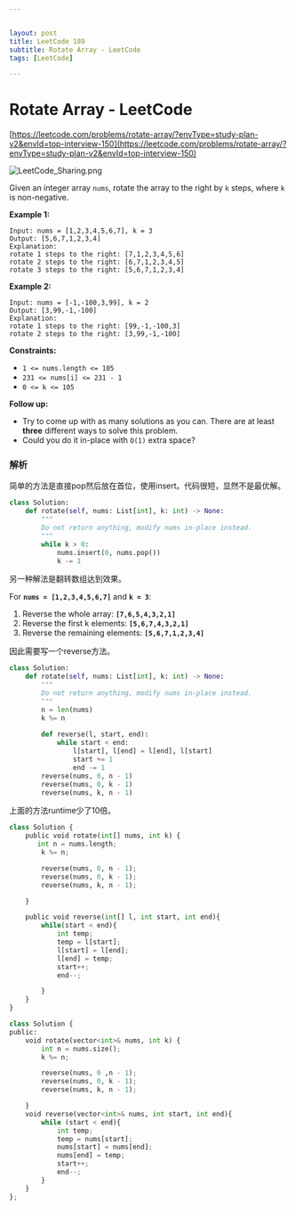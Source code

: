 ```yaml
---


layout: post
title: LeetCode 189
subtitle: Rotate Array - LeetCode
tags: [LeetCode]

---
```


<head>
    <script src="https://cdn.mathjax.org/mathjax/latest/MathJax.js?config=TeX-AMS-MML_HTMLorMML" type="text/javascript"></script>
    <script type="text/x-mathjax-config">
        MathJax.Hub.Config({
            tex2jax: {
            skipTags: ['script', 'noscript', 'style', 'textarea', 'pre'],
            inlineMath: [['$','$']]
            }
        });
    </script>
</head>


# Rotate Array - LeetCode

[https://leetcode.com/problems/rotate-array/?envType=study-plan-v2&envId=top-interview-150](https://leetcode.com/problems/rotate-array/?envType=study-plan-v2&envId=top-interview-150)

![LeetCode_Sharing.png](Rotate%20Array%20-%20LeetCode%2028cf83de34804b3b80721c73a4f99625/LeetCode_Sharing.png)

Given an integer array `nums`, rotate the array to the right by `k` steps, where `k` is non-negative.

**Example 1:**

```
Input: nums = [1,2,3,4,5,6,7], k = 3
Output: [5,6,7,1,2,3,4]
Explanation:
rotate 1 steps to the right: [7,1,2,3,4,5,6]
rotate 2 steps to the right: [6,7,1,2,3,4,5]
rotate 3 steps to the right: [5,6,7,1,2,3,4]

```

**Example 2:**

```
Input: nums = [-1,-100,3,99], k = 2
Output: [3,99,-1,-100]
Explanation:
rotate 1 steps to the right: [99,-1,-100,3]
rotate 2 steps to the right: [3,99,-1,-100]

```

**Constraints:**

- `1 <= nums.length <= 105`
- `231 <= nums[i] <= 231 - 1`
- `0 <= k <= 105`

**Follow up:**

- Try to come up with as many solutions as you can. There are at least **three** different ways to solve this problem.
- Could you do it in-place with `O(1)` extra space?

### 解析

简单的方法是直接pop然后放在首位，使用insert。代码很短，显然不是最优解。

```python
class Solution:
    def rotate(self, nums: List[int], k: int) -> None:
        """
        Do not return anything, modify nums in-place instead.
        """
        while k > 0:
            nums.insert(0, nums.pop())
            k -= 1
```

另一种解法是翻转数组达到效果。

For **`nums = [1,2,3,4,5,6,7]`** and **`k = 3`**:

1. Reverse the whole array: **`[7,6,5,4,3,2,1]`**
2. Reverse the first k elements: **`[5,6,7,4,3,2,1]`**
3. Reverse the remaining elements: **`[5,6,7,1,2,3,4]`**

因此需要写一个reverse方法。

```python
class Solution:
    def rotate(self, nums: List[int], k: int) -> None:
        """
        Do not return anything, modify nums in-place instead.
        """
        n = len(nums)
        k %= n
        
        def reverse(l, start, end):
            while start < end:
                l[start], l[end] = l[end], l[start]
                start += 1
                end -= 1
        reverse(nums, 0, n - 1)
        reverse(nums, 0, k - 1)
        reverse(nums, k, n - 1)
```

上面的方法runtime少了10倍。

```python
class Solution {
    public void rotate(int[] nums, int k) {
       int n = nums.length;
        k %= n;

        reverse(nums, 0, n - 1);
        reverse(nums, 0, k - 1);
        reverse(nums, k, n - 1);

    }

    public void reverse(int[] l, int start, int end){
        while(start < end){
            int temp;
            temp = l[start];
            l[start] = l[end];
            l[end] = temp;
            start++;
            end--;

        }
    }
}
```

```python
class Solution {
public:
    void rotate(vector<int>& nums, int k) {
        int n = nums.size();
        k %= n;

        reverse(nums, 0 ,n - 1);
        reverse(nums, 0, k - 1);
        reverse(nums, k, n - 1);

    }
    void reverse(vector<int>& nums, int start, int end){
        while (start < end){
            int temp;
            temp = nums[start];
            nums[start] = nums[end];
            nums[end] = temp;
            start++;
            end--;
        }
    }
};
```
